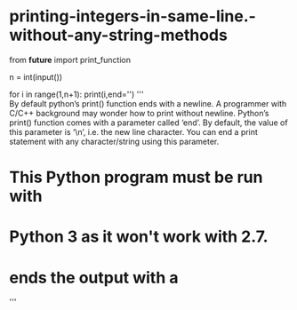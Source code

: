# printing-integers-in-same-line.-without-any-string-methods

from __future__ import print_function

n = int(input())

for i in range(1,n+1):
    print(i,end='')
'''    
By default python’s print() function ends with a newline. A programmer with C/C++ background may 
wonder how to print without newline. Python’s print() function comes with a parameter called ‘end’. 
By default, the value of this parameter is ‘\n’, i.e. the new line character. You can end a print 
statement with any character/string using this parameter.

# This Python program must be run with 
# Python 3 as it won't work with 2.7. 
  
# ends the output with a <space>  
'''
